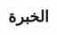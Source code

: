 ---
title: الخبرة
draft: false
experiences:
  - title: طالب
    organization:
      name: كلّية هندسة تقانة المعلوماتيّة، جامعة دمشق
      url: https://ar.wikipedia.org/wiki/%D8%AC%D8%A7%D9%85%D8%B9%D8%A9_%D8%AF%D9%85%D8%B4%D9%82
    dates: '2019 - الحاضر'
    location: سورية، دمشق
    writeup: >
      - أدرس للحصول على شهادة بكلوريوس في هندسة تقانة المعلوماتيّة (متوقع الانتهاء في 2024).

      - شاركت مع زميلين في [مسابقة DCPC 2020 (مستوى دمشق) وحصلنا على المرتبة 14](https://drive.google.com/file/d/1pRthAE883FmtHLyt2u2m2pwToYUz5Mp-/view).

      - شاركت بانفراد في [مسابقة SCPC 2020 _غير رسميّاً (مستوى سورية) وحصلت على المرتبة 52](https://drive.google.com/file/d/1pxakSs2A7sd-CAQwG46ygNf-dYI7OBA8/view).

  - title: مطوّر برمجيّات مفتوحة المصدر
    organization:
      name: LIKO-12
      url: https://github.com/LIKO-12
    dates: '2016 - 2018'
    location: (الانترنت)
    writeup: >
      اخترعت واستمرّيت بصيانة [LIKO-12](https://github.com/LIKO-12/LIKO-12) لثلاث سنين.
      والّذي هو "كومبيوتر فنتزي (وهمي)" مفتوح المصدر، أو يمكن القول أنّه بيئة برمجية بمظهر ارتجاعي مناسب للتعلّم.
      مستلهم من [PICO-8](https://www.lexaloffle.com/pico-8.php)، [Commodore 64](https://en.wikipedia.org/wiki/Commodore_64) والقليل من الـ[DOS](https://en.wikipedia.org/wiki/DOS).

      - جمّع ما يقارب ~890 نجمة على منصّة [GitHub](https://github.com/) عبر السنين.

      - يدعم أنظمة الـWindows ،Linux ،_macOS_ و الـAndroid.

      - يحتوي سجل المشروع على ~2,688 تعديل (commit)، ويتألف من ~42,660 خط من الكود.

      - حصل على [~9,952 تنزيل](https://tooomm.github.io/github-release-stats/?username=LIKO-12&repository=LIKO-12) في منصة GitHub، وعلى ~11.4 **ألف** تنزيل في منصّة itch.io.

weight: 3
widget:
  handler: experience

  # Options: sm, md, lg and xl. Default is md.
  width: lg

  sidebar:
    # Options: left and right. Leave blank to hide.
    position: left
    # Options: sm, md, lg and xl. Default is md.
    scale:
  
  background:
    # Options: primary, secondary, tertiary or any valid color value. Default is primary.
    color:
    image:
    # Options: auto, cover and contain. Default is auto.
    size:
    # Options: center, top, right, bottom, left.
    position:
    # Options: fixed, local, scroll.
    attachment: 
---